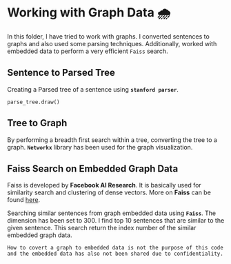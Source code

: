 # Working with Graph Data 🌧️
In this folder, I have tried to work with graphs. I converted sentences to graphs and also used some parsing techniques. Additionally, worked with embedded data to perform a very efficient `Faiss` search.

## Sentence to Parsed Tree

Creating a Parsed tree of a sentence using **`stanford parser`**.

  `parse_tree.draw() 
  `
## Tree to Graph

By performing a breadth first search within a tree, converting the tree to a graph. **`Networkx`** library has been used for the graph visualization.

## Faiss Search on Embedded Graph Data

Faiss is developed by **Facebook AI Research**. It is basically used for similarity search and clustering of dense vectors. More on **Faiss** can be found [here](https://github.com/facebookresearch/faiss).

Searching similar sentences from graph embedded data using **`Faiss`**. The dimension has been set to 300. I find top 10 sentences that are similar to the given sentence. This search return the index number of the similar embedded graph data.

``How to covert a graph to embedded data is not the purpose of this code and the embedded data has also not been shared due to confidentiality.`` 

